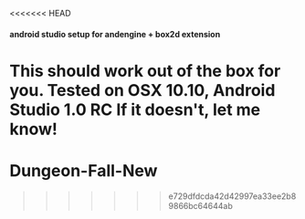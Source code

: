 <<<<<<< HEAD
#### android studio setup for andengine + box2d extension

This should work out of the box for you. Tested on OSX 10.10, Android Studio 1.0 RC
If it doesn't, let me know!
=======
# Dungeon-Fall-New
>>>>>>> e729dfdcda42d42997ea33ee2b89866bc64644ab
